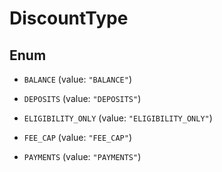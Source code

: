 

# DiscountType

## Enum


* `BALANCE` (value: `"BALANCE"`)

* `DEPOSITS` (value: `"DEPOSITS"`)

* `ELIGIBILITY_ONLY` (value: `"ELIGIBILITY_ONLY"`)

* `FEE_CAP` (value: `"FEE_CAP"`)

* `PAYMENTS` (value: `"PAYMENTS"`)



